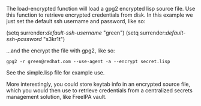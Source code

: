 The load-encrypted function will load a gpg2 encrypted lisp source
file.  Use this function to retrieve encrypted credentials from disk.
In this example we just set the default ssh username and password,
like so:

(setq surrender:*default-ssh-username* "green")
(setq surrender:*default-ssh-password* "s3kr1t")

...and the encrypt the file with gpg2, like so:

    gpg2 -r green@redhat.com --use-agent -a --encrypt secret.lisp

See the simple.lisp file for example use.

More interestingly, you could store keytab info in an encrypted source
file, which you would then use to retrieve credentials from a
centralized secrets management solution, like FreeIPA vault.
